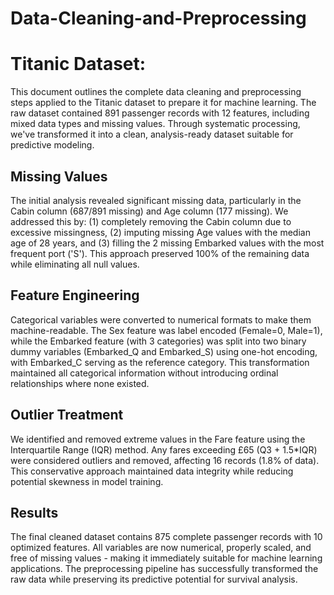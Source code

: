 # Data-Cleaning-and-Preprocessing

# Titanic Dataset:
This document outlines the complete data cleaning and preprocessing steps applied to the Titanic dataset to prepare it for machine learning. The raw dataset contained 891 passenger records with 12 features, including mixed data types and missing values. Through systematic processing, we've transformed it into a clean, analysis-ready dataset suitable for predictive modeling.

## Missing Values
The initial analysis revealed significant missing data, particularly in the Cabin column (687/891 missing) and Age column (177 missing). We addressed this by: (1) completely removing the Cabin column due to excessive missingness, (2) imputing missing Age values with the median age of 28 years, and (3) filling the 2 missing Embarked values with the most frequent port ('S'). This approach preserved 100% of the remaining data while eliminating all null values.

## Feature Engineering
Categorical variables were converted to numerical formats to make them machine-readable. The Sex feature was label encoded (Female=0, Male=1), while the Embarked feature (with 3 categories) was split into two binary dummy variables (Embarked_Q and Embarked_S) using one-hot encoding, with Embarked_C serving as the reference category. This transformation maintained all categorical information without introducing ordinal relationships where none existed.

## Outlier Treatment
We identified and removed extreme values in the Fare feature using the Interquartile Range (IQR) method. Any fares exceeding £65 (Q3 + 1.5*IQR) were considered outliers and removed, affecting 16 records (1.8% of data). This conservative approach maintained data integrity while reducing potential skewness in model training.

## Results
The final cleaned dataset contains 875 complete passenger records with 10 optimized features. All variables are now numerical, properly scaled, and free of missing values - making it immediately suitable for machine learning applications. The preprocessing pipeline has successfully transformed the raw data while preserving its predictive potential for survival analysis.
